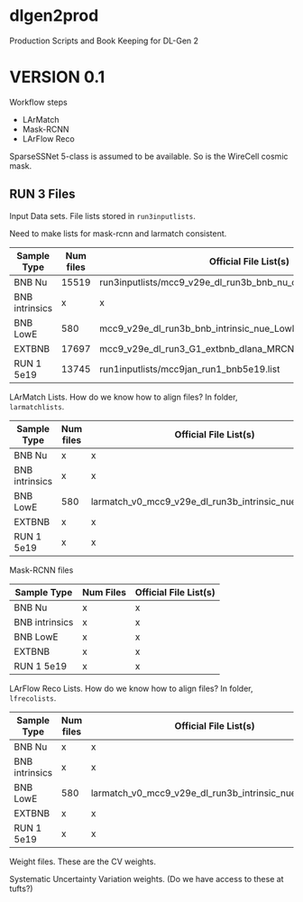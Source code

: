 # dlgen2prod

Production Scripts and Book Keeping for DL-Gen 2


# VERSION 0.1

Workflow steps

* LArMatch
* Mask-RCNN
* LArFlow Reco

SparseSSNet 5-class is assumed to be available. So is the WireCell cosmic mask.

## RUN 3 Files

Input Data sets. File lists stored in `run3inputlists`.

Need to make lists for mask-rcnn and larmatch consistent.

| Sample Type    | Num files | Official File List(s) |
| -----------    | --------- | --------------------- |
| BNB Nu         | 15519     | run3inputlists/mcc9_v29e_dl_run3b_bnb_nu_overlay_nocrtremerge.list |
| BNB intrinsics | x         | x                     |
| BNB LowE       | 580       | mcc9_v29e_dl_run3b_bnb_intrinsic_nue_LowE_forlarmatch.list  |
| EXTBNB         | 17697     | mcc9_v29e_dl_run3_G1_extbnb_dlana_MRCNN_INPUTS_LIST.txt |
| RUN 1 5e19     | 13745     | run1inputlists/mcc9jan_run1_bnb5e19.list |

LArMatch Lists. How do we know how to align files? In folder, `larmatchlists`.

| Sample Type    | Num files | Official File List(s) | Size |
| -----------    | --------- | --------------------- | ---- |
| BNB Nu         |   x       | x                     |   x  |
| BNB intrinsics | x | x |
| BNB LowE       | 580 | larmatch_v0_mcc9_v29e_dl_run3b_intrinsic_nue_LowE.list | 110 GB |
| EXTBNB         | x | x |
| RUN 1 5e19     | x | x |

Mask-RCNN files

| Sample Type | Num Files | Official File List(s) |
| ----------- | --------- | ----------- |
| BNB Nu      |   x       | x            |
| BNB intrinsics | x | x |
| BNB LowE | x | x |
| EXTBNB | x | x |
| RUN 1 5e19 | x | x |

LArFlow Reco Lists. How do we know how to align files? In folder, `lfrecolists`.

| Sample Type    | Num files | Official File List(s) |
| -----------    | --------- | ----------- |
| BNB Nu         |   x       | x           |
| BNB intrinsics | x | x |
| BNB LowE       | 580 | larmatch_v0_mcc9_v29e_dl_run3b_intrinsic_nue_LowE.list |
| EXTBNB         | x | x |
| RUN 1 5e19     | x | x |

Weight files. These are the CV weights.

Systematic Uncertainty Variation weights. (Do we have access to these at tufts?)



